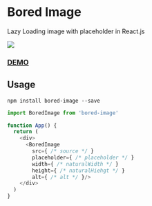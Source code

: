 # Bored Image
Lazy Loading image with placeholder in React.js

![](demo.gif)

### [DEMO](https://bored-image.now.sh/)

## Usage
`npm install bored-image --save`

```javascript
import BoredImage from 'bored-image'

function App() {
  return (
    <div>
      <BoredImage
        src={ /* source */ }
        placeholder={ /* placeholder */ }
        width={ /* naturalWidth */ }
        height={ /* naturalHiehgt */ }
        alt={ /* alt */ }/>
    </div>
  )
}
```
